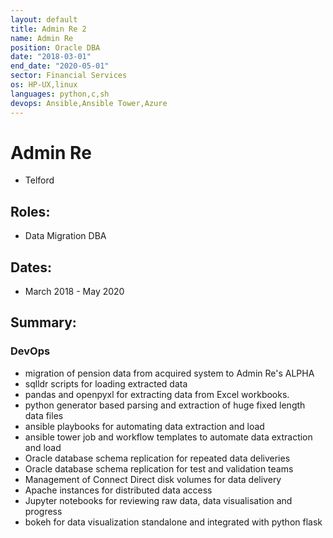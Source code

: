 ```yaml
---
layout: default
title: Admin Re 2
name: Admin Re
position: Oracle DBA
date: "2018-03-01"
end_date: "2020-05-01"
sector: Financial Services
os: HP-UX,linux
languages: python,c,sh
devops: Ansible,Ansible Tower,Azure
---
```

# Admin Re
- Telford

## Roles:		
- Data Migration DBA

## Dates: 		
- March 2018 - May 2020

## Summary:

### DevOps
-	migration of pension data from acquired system to Admin Re's ALPHA 
-	sqlldr scripts for loading extracted data
-	pandas and openpyxl for extracting data from Excel workbooks.
-	python generator based parsing and extraction of huge fixed length data files
-	ansible playbooks for automating data extraction and load
-	ansible tower job and workflow templates to automate data extraction and load
-	Oracle database schema replication for repeated data deliveries
-	Oracle database schema replication for test and validation teams
-	Management of Connect Direct disk volumes for data delivery
-	Apache instances for distributed data access
-	Jupyter notebooks for reviewing raw data, data visualisation and progress
-	bokeh for data visualization standalone and integrated with python flask

